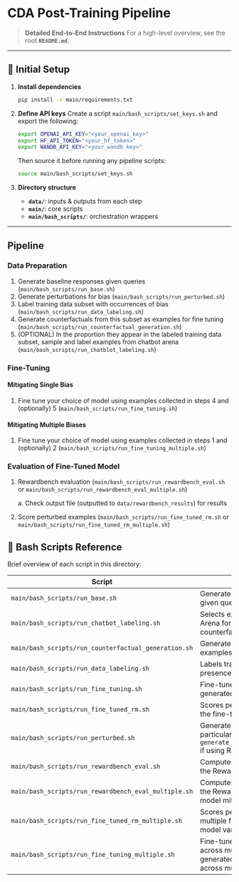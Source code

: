 # CDA Post-Training Pipeline

> **Detailed End-to-End Instructions**
> For a high-level overview, see the root **`README.md`**.

---

## 🚀 Initial Setup

1. **Install dependencies**

   ```bash
   pip install -r main/requirements.txt
   ```

2. **Define API keys**
   Create a script `main/bash_scripts/set_keys.sh` and export the following:

   ```bash
   export OPENAI_API_KEY="<your_openai_key>"
   export HF_API_TOKEN="<your_hf_token>"
   export WANDB_API_KEY="<your_wandb_key>"
   ```

   Then source it before running any pipeline scripts:

   ```bash
   source main/bash_scripts/set_keys.sh
   ```

3. **Directory structure**

   * **`data/`**: inputs & outputs from each step
   * **`main/`**: core scripts
   * **`main/bash_scripts/`**: orchestration wrappers

---


## Pipeline

### Data Preparation

1. Generate baseline responses given queries (```main/bash_scripts/run_base.sh```)
2. Generate perturbations for bias (```main/bash_scripts/run_perturbed.sh```)
3. Label training data subset with occurrences of bias (```main/bash_scripts/run_data_labeling.sh```)
4. Generate counterfactuals from this subset as examples for fine tuning (```main/bash_scripts/run_counterfactual_generation.sh```)
5. (OPTIONAL) In the proportion they appear in the labeled training data subset, sample and label examples from chatbot arena (```main/bash_scripts/run_chatblot_labeling.sh```)

### Fine-Tuning

#### Mitigating Single Bias

1. Fine tune your choice of model using examples collected in steps 4 and (optionally) 5 (```main/bash_scripts/run_fine_tuning.sh```)

#### Mitigating Multiple Biases

1. Fine tune your choice of model using examples collected in steps 1 and (optionally) 2 (```main/bash_scripts/run_fine_tuning_multiple.sh```)


### Evaluation of Fine-Tuned Model

1. Rewardbench evaluation (```main/bash_scripts/run_rewardbench_eval.sh``` or ```main/bash_scripts/run_rewardbench_eval_multiple.sh```)
    
    a. Check output file (outputted to `data/rewardbench_results`) for results

2. Score perturbed examples (```main/bash_scripts/run_fine_tuned_rm.sh``` or ```main/bash_scripts/run_fine_tuned_rm_multiple.sh```) 


## 📝 Bash Scripts Reference


Brief overview of each script in this directory:

| Script                                           | Description                                                                                                                 |
|--------------------------------------------------|-----------------------------------------------------------------------------------------------------------------------------|
| `main/bash_scripts/run_base.sh`                  | Generate baseline responses given queries.                                                                                                      |
| `main/bash_scripts/run_chatbot_labeling.sh`      | Selects examples from Chatbot Arena for fine-tuning (with counterfactual examples).                                         |
| `main/bash_scripts/run_counterfactual_generation.sh` | Generates counterfactual examples to probe for bias.                                                                     |
| `main/bash_scripts/run_data_labeling.sh`         | Labels training examples for the presence of bias.                                                                          |
| `main/bash_scripts/run_fine_tuning.sh`           | Fine-tunes the reward model on generated counterfactuals.                                                                   |
| `main/bash_scripts/run_fine_tuned_rm.sh`         | Scores perturbed inputs using the fine-tuned reward model.                                                                  |
| `main/bash_scripts/run_perturbed.sh`             | Generates perturbations for a particular bias (modify prompt in `generate_perturbed_responses.py` if using RATE).          |
| `main/bash_scripts/run_rewardbench_eval.sh`      | Computes evaluation metrics on the RewardBench benchmark.                                                                   |
| `main/bash_scripts/run_rewardbench_eval_multiple.sh` | Computes evaluation metrics on the RewardBench benchmark for model mitigating multiple biases.                                 |
| `main/bash_scripts/run_fine_tuned_rm_multiple.sh`   | Scores perturbed inputs using multiple fine-tuned reward model variants.                                                  |
| `main/bash_scripts/run_fine_tuning_multiple.sh`     | Fine-tunes the reward model across multiple bias settings generated counterfactuals across multiple biases.                                                   |
